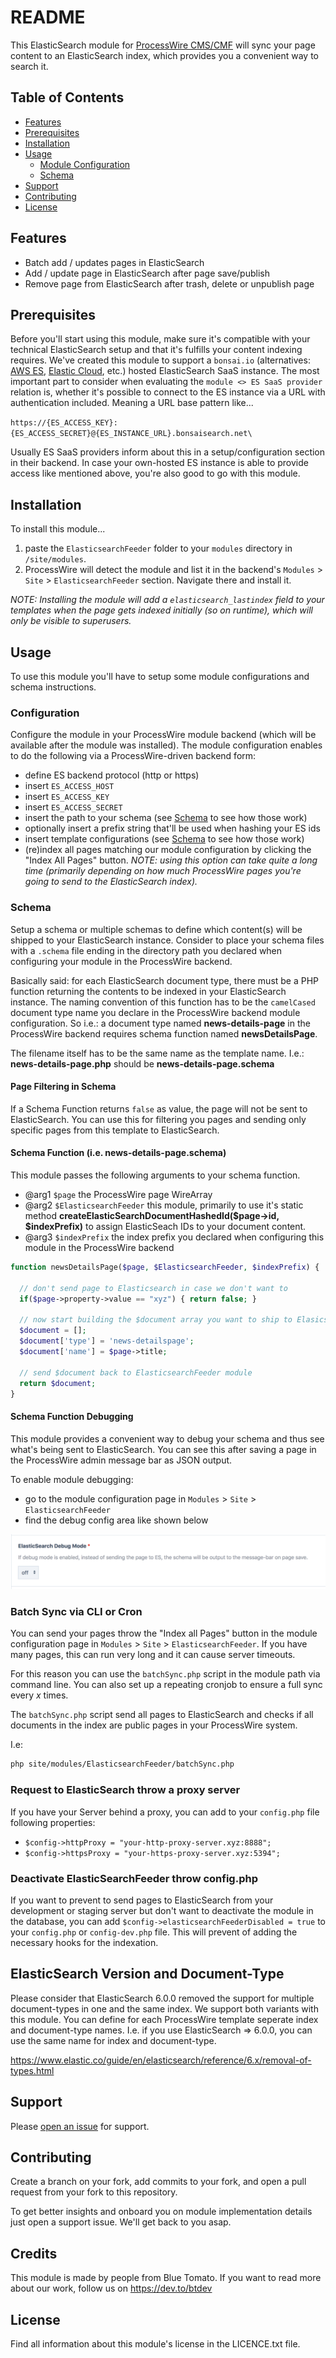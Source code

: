 # README

This ElasticSearch module for [ProcessWire CMS/CMF](http://processwire.com/) will sync your page content to an ElasticSearch index, which provides you a convenient way to search it.

## Table of Contents

- [Features](#features)
- [Prerequisites](#prerequisites)
- [Installation](#installation)
- [Usage](#usage)
  - [Module Configuration](#configuration)
  - [Schema](#schema)
- [Support](#support)
- [Contributing](#contributing)
- [License](#license)

## Features

- Batch add / updates pages in ElasticSearch
- Add / update page in ElasticSearch after page save/publish
- Remove page from ElasticSearch after trash, delete or unpublish page

## Prerequisites

Before you'll start using this module, make sure it's compatible with your technical ElasticSearch setup and that it's fulfills your content indexing requires. We've created this module to support a `bonsai.io` (alternatives: [AWS ES](https://aws.amazon.com/de/elasticsearch-service/), [Elastic Cloud](https://www.elastic.co/cloud), etc.) hosted ElasticSearch SaaS instance. The most important part to consider when evaluating the `module <> ES SaaS provider` relation is, whether it's possible to connect to the ES instance via a URL with authentication included. Meaning a URL base pattern like...

`https://{ES_ACCESS_KEY}:{ES_ACCESS_SECRET}@{ES_INSTANCE_URL}.bonsaisearch.net\`

Usually ES SaaS providers inform about this in a setup/configuration section in their backend. In case your own-hosted ES instance is able to provide access like mentioned above, you're also good to go with this module.

## Installation

To install this module...
1. paste the `ElasticsearchFeeder` folder to your `modules` directory in `/site/modules`.
2. ProcessWire will detect the module and list it in the backend's `Modules` > `Site` > `ElasticsearchFeeder` section. Navigate there and install it.

*NOTE: Installing the module will add a `elasticsearch_lastindex` field to your templates when the page gets indexed initially (so on runtime), which will only be visible to superusers.*

## Usage

To use this module you'll have to setup some module configurations and schema instructions.

### Configuration

Configure the module in your ProcessWire module backend (which will be available after the module was installed). The module configuration enables to do the following via a ProcessWire-driven backend form:

- define ES backend protocol (http or https)
- insert `ES_ACCESS_HOST`
- insert `ES_ACCESS_KEY`
- insert `ES_ACCESS_SECRET`
- insert the path to your schema (see [Schema](#schema) to see how those work)
- optionally insert a prefix string that'll be used when hashing your ES ids
- insert template configurations (see [Schema](#schema) to see how those work)
- (re)index all pages matching our module configuration by clicking the "Index All Pages" button. *NOTE: using this option can take quite a long time (primarily depending on how much ProcessWire pages you're going to send to the ElasticSearch index).*

### Schema

Setup a schema or multiple schemas to define which content(s) will be shipped to your ElasticSearch instance. Consider to place your schema files with a `.schema` file ending in the directory path you declared when configuring your module in the ProcessWire backend.

Basically said: for each ElasticSearch document type, there must be a PHP function returning the contents to be indexed in your ElasticSearch instance.
The naming convention of this function has to be the `camelCased` document type name you declare in the ProcessWire backend module configuration. So i.e.: a document type named **news-details-page** in the ProcessWire backend requires schema function named **newsDetailsPage**.

The filename itself has to be the same name as the template name. I.e.: **news-details-page.php** should be **news-details-page.schema**

#### Page Filtering in Schema
If a Schema Function returns `false` as value, the page will not be sent to ElasticSearch. You can use this for filtering you pages and sending only specific pages from this template to ElasticSearch.

#### Schema Function (i.e. news-details-page.schema)

This module passes the following arguments to your schema function.

- @arg1 `$page` the ProcessWire page WireArray
- @arg2 `$ElasticsearchFeeder` this module, primarily to use it's static method **createElasticSearchDocumentHashedId($page->id, $indexPrefix)** to assign ElasticSeach IDs to your document content.
- @arg3 `$indexPrefix` the index prefix you declared when configuring this module in the ProcessWire backend

```php
function newsDetailsPage($page, $ElasticsearchFeeder, $indexPrefix) {

  // don't send page to Elasticsearch in case we don't want to
  if($page->property->value == "xyz") { return false; }

  // now start building the $document array you want to ship to Elasicsearch
  $document = [];
  $document['type'] = 'news-detailspage';
  $document['name'] = $page->title;

  // send $document back to ElasticsearchFeeder module
  return $document;
}
```

#### Schema Function Debugging
This module provides a convenient way to debug your schema and thus see what's being sent to ElasticSearch. You can see this after saving a page in the ProcessWire admin message bar as JSON output.

To enable module debugging:
- go to the module configuration page in `Modules` > `Site` > `ElasticsearchFeeder`
- find the debug config area like shown below

![](docs/images/debugModule.png)

### Batch Sync via CLI or Cron
You can send your pages throw the "Index all Pages" button in the module configuration page in `Modules` > `Site` > `ElasticsearchFeeder`. If you have many pages, this can run very long and it can cause server timeouts.

For this reason you can use the `batchSync.php` script in the module path via command line. You can also set up a repeating cronjob to ensure a full sync every _x_ times.

The `batchSync.php` script send all pages to ElasticSearch and checks if all documents in the index are public pages in your ProcessWire system.

I.e:
```bash
php site/modules/ElasticsearchFeeder/batchSync.php
```

### Request to ElasticSearch throw a proxy server
If you have your Server behind a proxy, you can add to your `config.php` file following properties:

- `$config->httpProxy = "your-http-proxy-server.xyz:8888";`
- `$config->httpsProxy = "your-https-proxy-server.xyz:5394";`

### Deactivate ElasticSearchFeeder throw config.php
If you want to prevent to send pages to ElasticSearch from your development or staging server but don't want to deactivate the module in the database, you can add `$config->elasticsearchFeederDisabled = true` to your `config.php` or `config-dev.php` file. This will prevent of adding the necessary hooks for the indexation.

## ElasticSearch Version and Document-Type

Please consider that ElasticSearch 6.0.0 removed the support for multiple document-types in one and the same index. We support both variants with this module. You can define for each ProcessWire template seperate index and document-type names. I.e. if you use ElasticSearch => 6.0.0, you can use the same name for index and document-type.

https://www.elastic.co/guide/en/elasticsearch/reference/6.x/removal-of-types.html

## Support

Please [open an issue](https://github.com/blue-tomato/ElasticsearchFeeder/issues/new) for support.

## Contributing

Create a branch on your fork, add commits to your fork, and open a pull request from your fork to this repository.

To get better insights and onboard you on module implementation details just open a support issue. We'll get back to you asap.

## Credits

This module is made by people from Blue Tomato. If you want to read more about our work, follow us on https://dev.to/btdev

## License

Find all information about this module's license in the LICENCE.txt file.
